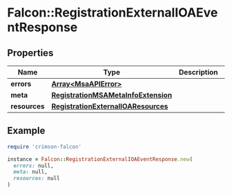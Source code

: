 # Falcon::RegistrationExternalIOAEventResponse

## Properties

| Name | Type | Description | Notes |
| ---- | ---- | ----------- | ----- |
| **errors** | [**Array&lt;MsaAPIError&gt;**](MsaAPIError.md) |  |  |
| **meta** | [**RegistrationMSAMetaInfoExtension**](RegistrationMSAMetaInfoExtension.md) |  |  |
| **resources** | [**RegistrationExternalIOAResources**](RegistrationExternalIOAResources.md) |  |  |

## Example

```ruby
require 'crimson-falcon'

instance = Falcon::RegistrationExternalIOAEventResponse.new(
  errors: null,
  meta: null,
  resources: null
)
```

